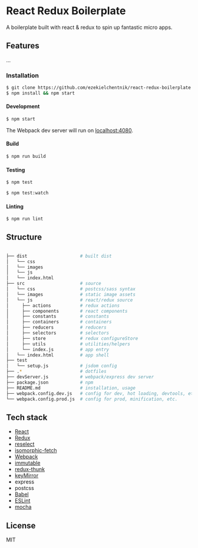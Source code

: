 # React Redux Boilerplate

A boilerplate built with react & redux to spin up fantastic micro apps.

## Features

...

### Installation

``` bash
$ git clone https://github.com/ezekielchentnik/react-redux-boilerplate.git
$ npm install && npm start
```

#### Development

``` bash
$ npm start
```
The Webpack dev server will run on [localhost:4080](http://localhost:4080).

#### Build

``` bash
$ npm run build
```

#### Testing

``` bash
$ npm test
```
``` bash
$ npm test:watch
```

#### Linting

``` bash
$ npm run lint
```

## Structure

``` bash

├── dist                    # built dist
│   └── css                 
│   └── images              
│   └── js                  
│   └── index.html          
├── src                     # source
│   └── css                 # postcss/sass syntax
│   └── images              # static image assets
│   └── js                  # react/redux source
│     ├── actions           # redux actions
│     ├── components        # react components
│     ├── constants         # constants
│     ├── containers        # containers
│     ├── reducers          # reducers
│     ├── selectors         # selectors
│     ├── store             # redux configureStore
│     ├── utils             # utilities/helpers
│     └── index.js          # app entry
│   └── index.html          # app shell
├── test
│   └── setup.js            # jsdom config
├── .*                      # dotfiles
├── devServer.js            # webpack/express dev server
├── package.json            # npm
├── README.md               # installation, usage
├── webpack.config.dev.js   # config for dev, hot loading, devtools, etc.
└── webpack.config.prod.js  # config for prod, minification, etc.

```


## Tech stack

  - [React](http://facebook.github.io/react/)
  - [Redux](https://github.com/gaearon/redux)
  - [reselect](https://github.com/rackt/reselect)
  - [isomorphic-fetch](https://github.com/matthew-andrews/isomorphic-fetch)
  - [Webpack](http://webpack.github.io/)
  - [immutable](https://facebook.github.io/immutable-js/)
  - [redux-thunk](https://github.com/gaearon/redux-thunk)
  - [keyMirror](https://github.com/STRML/keyMirror)
  - express
  - postcss
  - [Babel](https://babeljs.io/)
  - [ESLint](http://eslint.org/)
  - [mocha](https://mochajs.org/)

## License

MIT

